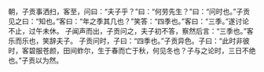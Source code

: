 朝，子贡事洒扫，客至，问曰：“夫子乎？”曰：“何劳先生？”曰：“问时也。”子贡见之曰：“知也。”客曰：“年之季其几也？”笑答：“四季也。”客曰：“三季。”遂讨论不止，过午未休。
子闻声而出，子贡问之，夫子初不答，察然后言：“三季也。”客乐而乐也，笑辞夫子。
子贡问时，子曰：“四季也。”子贡异色。子曰：“此时非彼时，客碧服苍颜，田间蚱尔，生于春而亡于秋，何见冬也？子与之论时，三日不绝也。”子贡以为然。
